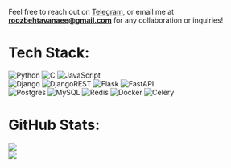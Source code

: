 Feel free to reach out on [Telegram](https://t.me/roozbehoo), or email me at **[roozbehtavanaee@gmail.com](mailto:roozbehtavanaee@gmail.com)** for any collaboration or inquiries!<br>


# Tech Stack:
![Python](https://img.shields.io/badge/python-3670A0?style=flat&logo=python&logoColor=ffdd54) ![C](https://img.shields.io/badge/c-%2300599C.svg?style=flat&logo=c&logoColor=white) ![JavaScript](https://img.shields.io/badge/javascript-%23323330.svg?style=flat&logo=javascript&logoColor=%23F7DF1E)<br>![Django](https://img.shields.io/badge/django-%23092E20.svg?style=flat&logo=django&logoColor=white) ![DjangoREST](https://img.shields.io/badge/DJANGO-REST-ff1709?style=flat&logo=django&logoColor=white&color=ff1709&labelColor=gray) ![Flask](https://img.shields.io/badge/flask-%23000.svg?style=flat&logo=flask&logoColor=white) ![FastAPI](https://img.shields.io/badge/FastAPI-005571?style=flat&logo=fastapi)<br> ![Postgres](https://img.shields.io/badge/postgres-%23316192.svg?style=flat&logo=postgresql&logoColor=white) ![MySQL](https://img.shields.io/badge/mysql-4479A1.svg?style=flat&logo=mysql&logoColor=white) ![Redis](https://img.shields.io/badge/redis-%23DD0031.svg?style=flat&logo=redis&logoColor=white) ![Docker](https://img.shields.io/badge/docker-%230db7ed.svg?style=flat&logo=docker&logoColor=white) ![Celery](https://img.shields.io/badge/celery-%23a9cc54.svg?style=flat&logo=celery&logoColor=ddf4a4)
# GitHub Stats:
![](https://github-readme-stats.vercel.app/api/top-langs/?username=Roozbeho&theme=highcontrast&hide_border=false&include_all_commits=true&count_private=true&layout=compact)<br>
![](https://komarev.com/ghpvc/?username=Roozbeho&abbreviated=true)
<!-- Proudly created with GPRM ( https://gprm.itsvg.in ) -->
